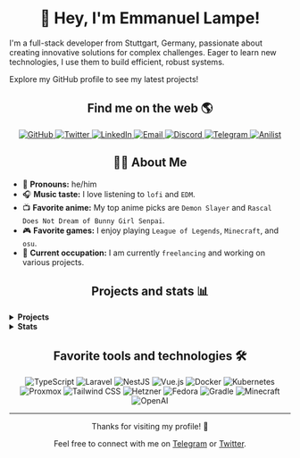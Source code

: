 <!-- Introduction -->
<h1 align="center" >👋 Hey, I'm Emmanuel Lampe!</h1>
<p>I'm a full-stack developer from Stuttgart, Germany, passionate about creating innovative solutions for complex challenges. Eager to learn new technologies, I use them to build efficient, robust systems.</p>
<p>Explore my GitHub profile to see my latest projects!</p>

<!-- Social media badges -->
<h2 align="center">Find me on the web 🌎</h2>

<p align="center">
  <a href="https://github.com/rexlManu" target="_blank">
    <img src="https://img.shields.io/badge/-GitHub-181717?style=for-the-badge&logo=github" alt="GitHub" />
  </a>
  <a href="https://twitter.com/EmmanuelLampe" target="_blank">
    <img src="https://img.shields.io/badge/-Twitter-1DA1F2?style=for-the-badge&logo=twitter&logoColor=white" alt="Twitter" />
  </a>
  <a href="https://www.linkedin.com/in/emmanuel-lampe-41646a26a/" target="_blank">
    <img src="https://img.shields.io/badge/-LinkedIn-0077B5?style=for-the-badge&logo=linkedin&logoColor=white" alt="LinkedIn" />
  </a>
  <a href="mailto:hello@emmanuel-lampe.de" target="_blank">
    <img src="https://img.shields.io/badge/-Email-D14836?style=for-the-badge&logo=gmail&logoColor=white" alt="Email" />
  </a>
  <a href="https://discord.gg/bM8NtsJVeb" target="_blank">
    <img src="https://img.shields.io/badge/-Discord-7289DA?style=for-the-badge&logo=discord&logoColor=white" alt="Discord" />
  </a>
  <a href="https://t.me/EmmanuelLampe" target="_blank">
    <img src="https://img.shields.io/badge/-Telegram-0088CC?style=for-the-badge&logo=telegram&logoColor=white" alt="Telegram" />
  </a>
  <a href="https://anilist.co/user/rexlManu" target="_blank">
    <img src="https://img.shields.io/badge/-Anilist-152232?style=for-the-badge&logo=anilist&logoColor=white" alt="Anilist" />
  </a>
</p>

<!-- Facts -->
<h2 align="center">👨‍💻 About Me</h2>

- 👤 **Pronouns:** he/him
- 🎧 **Music taste:** I love listening to `lofi` and `EDM`.
- 📺 **Favorite anime:** My top anime picks are `Demon Slayer` and `Rascal Does Not Dream of Bunny Girl Senpai`.
- 🎮 **Favorite games:** I enjoy playing `League of Legends`, `Minecraft`, and `osu`.
- 💼 **Current occupation:** I am currently `freelancing` and working on various projects.

<!-- Projects -->
<h2 align="center">Projects and stats 📊</h2>

<details>
  <summary><strong>Projects</strong></summary>
  <ul>
    <li><strong><a href="https://github.com/rexlManu/la-dpsmeter">la-dpsmeter</a>:</strong> A DPS meter for the game LostArk that helped me learn about networking and sniffing with tools like npcap.</li>
	<li><strong><a href="https://github.com/rexlManu/viaversion-addon">viaversion-addon</a>:</strong> A Labymod addon that adds Viaversion clientside.</li>
	<li><strong><a href="https://github.com/rexlManu/nginxproxymanager-trafficsplit">nginxproxymanager-traf</a>:</strong> A tool to store nginx logs from <a href="https://nginxproxymanager.com">NginxProxyManager</a> into InfluxDB for integration with Grafana.</li>
	<li><strong><a href="https://github.com/rexlManu/keshi-cli">keshi-cli</a>:</strong> A simple CLI for running commands concurrently.</li>
	<li><strong><a href="https://github.com/rexlManu/goflink-discount-checker">goflink-discount-checker</a>:</strong> A tool to check discount codes in bulk to see if they are valid for Goflink.</li>
	<li><strong><a href="https://github.com/miopowered">miopowered</a>:</strong> An organization that contains libraries and tools for creating Spigot plugins.</li>
  </ul>
</details>
<details>
  <summary><strong>Stats</strong></summary>
  <ul>
<p align="center">
  <img src="https://github-readme-stats.vercel.app/api?username=rexlManu&show_icons=true&theme=dark" alt="GitHub stats" />
  <img src="https://github-readme-stats.vercel.app/api/top-langs/?username=rexlManu&layout=compact&theme=dark" alt="Top languages" />
</p>
  </ul>
</details>

<!-- Skills -->
<h2 align="center">Favorite tools and technologies 🛠</h2>

<p align="center">
<img src="https://img.shields.io/badge/-TypeScript-3178C6?style=for-the-badge&logo=typescript&logoColor=white" alt="TypeScript" />
<img src="https://img.shields.io/badge/-Laravel-FF2D20?style=for-the-badge&logo=laravel&logoColor=white" alt="Laravel" />
<img src="https://img.shields.io/badge/-NestJS-E0234E?style=for-the-badge&logo=nestjs&logoColor=white" alt="NestJS" />
<img src="https://img.shields.io/badge/-Vue.JS-4FC08D?style=for-the-badge&logo=vue-dot-js&logoColor=white" alt="Vue.js" />
<img src="https://img.shields.io/badge/-Docker-2496ED?style=for-the-badge&logo=docker&logoColor=white" alt="Docker" />
<img src="https://img.shields.io/badge/-Kubernetes-326CE5?style=for-the-badge&logo=kubernetes&logoColor=white" alt="Kubernetes" />
<img src="https://img.shields.io/badge/-Proxmox-2C3E50?style=for-the-badge&logo=proxmox&logoColor=white" alt="Proxmox" />
<img src="https://img.shields.io/badge/-Tailwind_CSS-38B2AC?style=for-the-badge&logo=tailwind-css&logoColor=white" alt="Tailwind CSS" />
<img src="https://img.shields.io/badge/-Hetzner-FFB900?style=for-the-badge&logo=hetzner&logoColor=white" alt="Hetzner" />
<img src="https://img.shields.io/badge/-Fedora-294172?style=for-the-badge&logo=fedora&logoColor=white" alt="Fedora" />
<img src="https://img.shields.io/badge/-Gradle-02303A?style=for-the-badge&logo=gradle&logoColor=white" alt="Gradle" />
<img src="https://img.shields.io/badge/-Minecraft-47A8E6?style=for-the-badge&logo=minecraft&logoColor=white" alt="Minecraft" />
<img src="https://img.shields.io/badge/-OpenAI-000000?style=for-the-badge&logo=openai&logoColor=white" alt="OpenAI" />

</p>

<hr>

<!-- Footer -->
  <p align="center">Thanks for visiting my profile! 🙏</p>

  <p align="center">Feel free to connect with me on <a href="https://t.me/EmmanuelLampe">Telegram</a> or <a href="https://twitter.com/EmmanuelLampe">Twitter</a>.</p>
